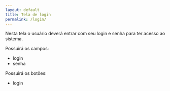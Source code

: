 ```yaml
---
layout: default
title: Tela de login
permalink: /login/
---
```


Nesta tela o usuário deverá entrar com seu login e senha para ter acesso ao sistema.

Possuirá os campos:

* login
* senha

Possuirá os botões:

* login

